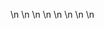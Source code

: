 

















































\n
\n
\n
\n
\n
\n
\n
\n








































































